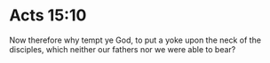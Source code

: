 # Acts 15:10

Now therefore why tempt ye God, to put a yoke upon the neck of the disciples, which neither our fathers nor we were able to bear?